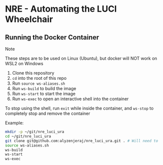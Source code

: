 # NRE - Automating the LUCI Wheelchair 

## Running the Docker Container
> [!NOTE]  
> These steps are to be used on Linux (Ubuntu), but docker will NOT work on WSL2 on Windows

1. Clone this repository
2. `cd` into the root of this repo
3. Run `source ws-aliases.sh`
4. Run `ws-build` to build the image
5. Run `ws-start` to start the image
6. Run `ws-exec` to open an interactive shell into the container


To stop using the shell, run `exit` while inside the container, and `ws-stop` to completely stop and remove the container

Example:
```bash
mkdir -p ~/git/nre_luci_ura
cd ~/git/nre_luci_ura
git clone git@github.com:alyzenjeraj/nre_luci_ura.git . # Will need to set up SSH keys
source ws-aliases.sh
ws-build
ws-start
ws-exec
```